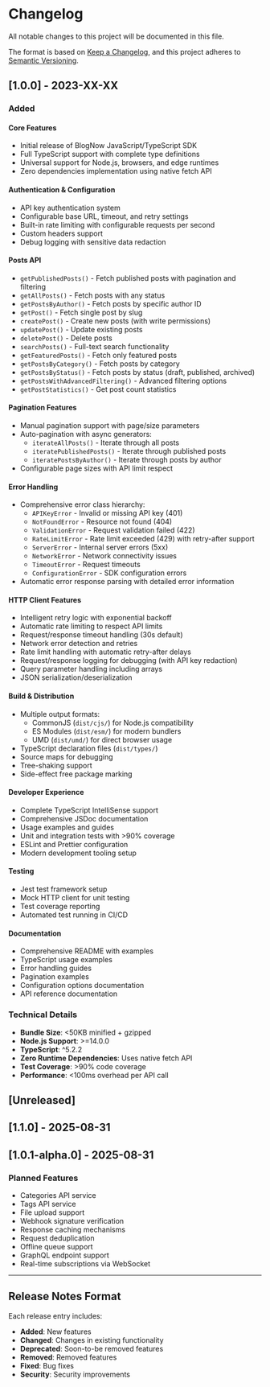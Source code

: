 # Changelog

All notable changes to this project will be documented in this file.

The format is based on [Keep a Changelog](https://keepachangelog.com/en/1.0.0/),
and this project adheres to [Semantic Versioning](https://semver.org/spec/v2.0.0.html).

## [1.0.0] - 2023-XX-XX

### Added

#### Core Features
- Initial release of BlogNow JavaScript/TypeScript SDK
- Full TypeScript support with complete type definitions
- Universal support for Node.js, browsers, and edge runtimes
- Zero dependencies implementation using native fetch API

#### Authentication & Configuration
- API key authentication system
- Configurable base URL, timeout, and retry settings
- Built-in rate limiting with configurable requests per second
- Custom headers support
- Debug logging with sensitive data redaction

#### Posts API
- `getPublishedPosts()` - Fetch published posts with pagination and filtering
- `getAllPosts()` - Fetch posts with any status
- `getPostsByAuthor()` - Fetch posts by specific author ID
- `getPost()` - Fetch single post by slug
- `createPost()` - Create new posts (with write permissions)
- `updatePost()` - Update existing posts
- `deletePost()` - Delete posts
- `searchPosts()` - Full-text search functionality
- `getFeaturedPosts()` - Fetch only featured posts
- `getPostsByCategory()` - Fetch posts by category
- `getPostsByStatus()` - Fetch posts by status (draft, published, archived)
- `getPostsWithAdvancedFiltering()` - Advanced filtering options
- `getPostStatistics()` - Get post count statistics

#### Pagination Features
- Manual pagination support with page/size parameters
- Auto-pagination with async generators:
  - `iterateAllPosts()` - Iterate through all posts
  - `iteratePublishedPosts()` - Iterate through published posts
  - `iteratePostsByAuthor()` - Iterate through posts by author
- Configurable page sizes with API limit respect

#### Error Handling
- Comprehensive error class hierarchy:
  - `APIKeyError` - Invalid or missing API key (401)
  - `NotFoundError` - Resource not found (404) 
  - `ValidationError` - Request validation failed (422)
  - `RateLimitError` - Rate limit exceeded (429) with retry-after support
  - `ServerError` - Internal server errors (5xx)
  - `NetworkError` - Network connectivity issues
  - `TimeoutError` - Request timeouts
  - `ConfigurationError` - SDK configuration errors
- Automatic error response parsing with detailed error information

#### HTTP Client Features
- Intelligent retry logic with exponential backoff
- Automatic rate limiting to respect API limits  
- Request/response timeout handling (30s default)
- Network error detection and retries
- Rate limit handling with automatic retry-after delays
- Request/response logging for debugging (with API key redaction)
- Query parameter handling including arrays
- JSON serialization/deserialization

#### Build & Distribution
- Multiple output formats:
  - CommonJS (`dist/cjs/`) for Node.js compatibility
  - ES Modules (`dist/esm/`) for modern bundlers
  - UMD (`dist/umd/`) for direct browser usage
- TypeScript declaration files (`dist/types/`)
- Source maps for debugging
- Tree-shaking support
- Side-effect free package marking

#### Developer Experience
- Complete TypeScript IntelliSense support
- Comprehensive JSDoc documentation
- Usage examples and guides
- Unit and integration tests with >90% coverage
- ESLint and Prettier configuration
- Modern development tooling setup

#### Testing
- Jest test framework setup
- Mock HTTP client for unit testing
- Test coverage reporting
- Automated test running in CI/CD

#### Documentation
- Comprehensive README with examples
- TypeScript usage examples
- Error handling guides  
- Pagination examples
- Configuration options documentation
- API reference documentation

### Technical Details
- **Bundle Size**: <50KB minified + gzipped
- **Node.js Support**: >=14.0.0
- **TypeScript**: ^5.2.2
- **Zero Runtime Dependencies**: Uses native fetch API
- **Test Coverage**: >90% code coverage
- **Performance**: <100ms overhead per API call

## [Unreleased]

## [1.1.0] - 2025-08-31

## [1.0.1-alpha.0] - 2025-08-31

### Planned Features
- Categories API service
- Tags API service  
- File upload support
- Webhook signature verification
- Response caching mechanisms
- Request deduplication
- Offline queue support
- GraphQL endpoint support
- Real-time subscriptions via WebSocket

---

## Release Notes Format

Each release entry includes:
- **Added**: New features
- **Changed**: Changes in existing functionality  
- **Deprecated**: Soon-to-be removed features
- **Removed**: Removed features
- **Fixed**: Bug fixes
- **Security**: Security improvements